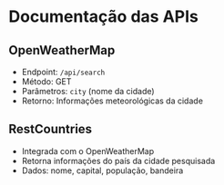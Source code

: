 # Documentação das APIs

## OpenWeatherMap
- Endpoint: `/api/search`
- Método: GET
- Parâmetros: `city` (nome da cidade)
- Retorno: Informações meteorológicas da cidade

## RestCountries
- Integrada com o OpenWeatherMap
- Retorna informações do país da cidade pesquisada
- Dados: nome, capital, população, bandeira